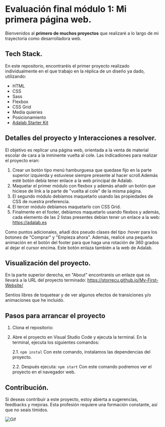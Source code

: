# Evaluación final módulo 1: Mi primera página web. 

Bienvenidos al **primero de muchos proyectos** que realizaré a lo largo de mi trayectoria como desarrolladora web. 

## Tech Stack. 
En este repositorio, encontraréis el primer proyecto realizado individualmente en el que trabajo en la réplica de un diseño ya dado, utilizando:
- HTML 
- CSS 
- Sass 
- Flexbox 
- CSS Grid 
- Media quieries
- Posicionamiento
- [Adalab Starter Kit](https://github.com/adalab/adalab-web-starter-kit)

## Detalles del proyecto y Interacciones a resolver. 
El objetivo es replicar una página web, orientada a la venta de material escolar de cara a la inminente vuelta al cole.
Las indicadiones para realizar el proyecto eran: 

1. Crear un botón tipo menú hamburguesa que quedase fijo en la parte superior izquierda y estuviese siempre presente al hacer scroll.Además esté botón debía tener enlace a la web principal de Adalab. 
2. Maquetar el primer módulo con flexbox y además añadir un botón que hiciese de link a la parte de "vuelta al cole" de la misma página. 
3. El segundo módulo debíamos maquetarlo usando las propiedades de CSS de nuestra preferencia. 
4. El tercer módulo debíamos maquetarlo con CSS Grid. 
5. Finalmente en el footer, debíamos maquetarlo usando flexbos y además, cada elemento de las 2 listas presentes debían tener un enlace a la web: https://adalab.es

Como puntos adicionales, añadí dos pseudo clases del tipo :hover para los botones de "Comprar" y "Empieza ahora".
Además, realicé una pequeña animación en el botón del footer para que haga una rotación de 360 grados al dejar el cursor encima. Este botón enlaza también a la web de Adalab. 

## Visualización del proyecto. 
En la parte superior derecha, en "About" encontrareis un enlaze que os llevará a la URL del proyecto terminado: https://storrecu.github.io/My-First-Website/ 

Sentíos libres de toquetear y de ver algunos efectos de transiciones y/o animaciones que he incluido. 

## Pasos para arrancar el proyecto

1. Clona el repositorio:

2. Abre el proyecto en Visual Studio Code y ejecuta la terminal. En la terminal, ejecuta los siguientes comandos:

   
   2.1. ``` npm instal ``` Con este comando, instalamos las dependencias del proyecto.

   
   2.2. Después ejecuta: ``` npm start ``` Con este comando podremos ver el proyecto en el navegador web.


## Contribución.
Si deseas contribuir a este proyecto, estoy abierta a sugerencias, feedbacks y mejoras.
Esta profesión requiere una formación constante, así que no seais tímidos. 


![Gif](https://media.giphy.com/media/v1.Y2lkPTc5MGI3NjExcHoxd2VxM2l0dTF6djIyanJvZmQxZ3ZxNTJhazhrcG9yZWJwemw5aiZlcD12MV9pbnRlcm5hbF9naWZfYnlfaWQmY3Q9Zw/wcgn5fVDjvR7pdvz4C/giphy.gif)






